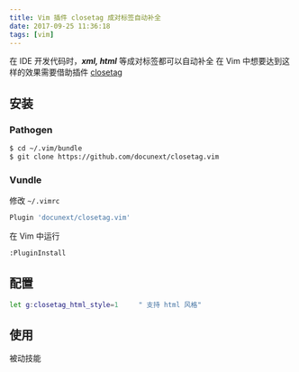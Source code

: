 ```yaml
---
title: Vim 插件 closetag 成对标签自动补全
date: 2017-09-25 11:36:18
tags: [vim]
---
```



在 IDE 开发代码时，***xml, html*** 等成对标签都可以自动补全
在 Vim 中想要达到这样的效果需要借助插件 [closetag](https://github.com/docunext/closetag.vim)

<!-- more -->
<!-- toc -->
## 安装
### Pathogen
```bash
$ cd ~/.vim/bundle
$ git clone https://github.com/docunext/closetag.vim
```

### Vundle
修改 `~/.vimrc`
```bash
Plugin 'docunext/closetag.vim'
```
在 Vim 中运行
```bash
:PluginInstall
```

## 配置
```bash
let g:closetag_html_style=1     " 支持 html 风格"
```

## 使用
被动技能

